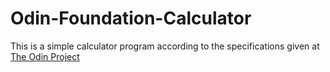 # Odin-Foundation-Calculator

This is a simple calculator program according to the specifications given at [The Odin Project](https://www.theodinproject.com/lessons/foundations-calculator)
